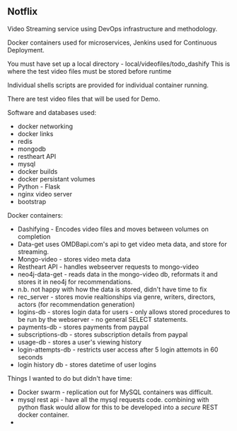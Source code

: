 ## Notflix

Video Streaming service using DevOps infrastructure and methodology.

Docker containers used for microservices, Jenkins used for Continuous Deployment.

You must have set up a local directory - local/videofiles/todo_dashify
This is where the test video files must be stored before runtime

Individual shells scripts are provided for individual container running.

There are test video files that will be used for Demo.

Software and databases used:

* docker networking
* docker links
* redis
* mongodb
* restheart API
* mysql
* docker builds
* docker persistant volumes
* Python - Flask
* nginx video server
* bootstrap

Docker containers:

* Dashifying - Encodes video files and moves between volumes on completion
* Data-get uses OMDBapi.com's api to get video meta data, and store for streaming. 
* Mongo-video - stores video meta data
* Restheart API - handles webseerver requests to mongo-video
* neo4j-data-get - reads data in the mongo-video db, reformats it and stores it in neo4j for recommendations.
 * n.b. not happy with how the data is stored, didn't have time to fix
* rec_server - stores movie realtionships via genre, writers, directors, actors (for recommendation generation)
* logins-db - stores login data for users - only allows stored procedures to be run by the webserver - no general SELECT statements.
* payments-db - stores payments from paypal
* subscriptions-db - stores subscription details from paypal
* usage-db - stores a user's viewing history
* login-attempts-db - restricts user access after 5 login attemots in 60 seconds
* login history db - stores datetime of user logins

Things I wanted to do but didn't have time:

* Docker swarm - replication out for MySQL containers was difficult.
* mysql rest api - have all the mysql requests code. combining with python flask would allow for this to be developed into a *secure* REST docker container.
* 
